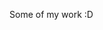 Some of my work :D

<!---
GAchuzia/GAchuzia is a ✨ special ✨ repository because its `README.md` (this file) appears on your GitHub profile.
You can click the Preview link to take a look at your changes.
--->
